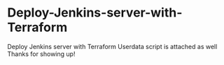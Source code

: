 # Deploy-Jenkins-server-with-Terraform
Deploy Jenkins server with Terraform
Userdata script is attached as well
Thanks for showing up!
